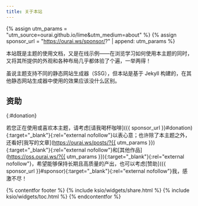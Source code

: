```yaml
---
title: 关于本站
---
```


{% assign utm_params = "utm_source=ourai.github.io/lime&utm_medium=about" %}
{% assign sponsor_url = "https://ourai.ws/sponsor/?" | append: utm_params %}

本站既是主题的使用文档，又是在线示例——在浏览学习如何使用本主题的同时，又将其所提供的外观和各种布局几乎都体验了个遍，一举两得！

虽说主题支持不同的静态网站生成器（SSG），但本站是基于 Jekyll 构建的，在其他静态网站生成器中使用的效果应该没什么区别。

## 资助
{:#donation}

若您正在使用或喜欢本主题，请考虑[请我喝杯咖啡]({{ sponsor_url }}#donation){:target="_blank"}{:rel="external nofollow"}以表心意；也许除了本主题之外，还看好[我写的文章](https://ourai.ws/posts/?{{ utm_params }}){:target="_blank"}{:rel="external nofollow"}和[其他作品](https://oss.ourai.ws/?{{ utm_params }}){:target="_blank"}{:rel="external nofollow"}，希望能够保持长期且高质量的产出，也可以考虑[赞助]({{ sponsor_url }}#sponsor){:target="_blank"}{:rel="external nofollow"}我，感激不尽！

{% contentfor footer %}
  {% include ksio/widgets/share.html %}
  {% include ksio/widgets/toc.html %}
{% endcontentfor %}
